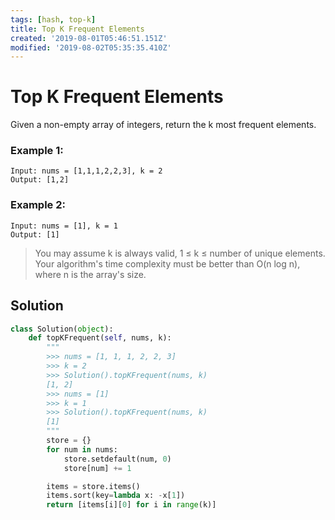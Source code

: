 ```yaml
---
tags: [hash, top-k]
title: Top K Frequent Elements
created: '2019-08-01T05:46:51.151Z'
modified: '2019-08-02T05:35:35.410Z'
---
```


# Top K Frequent Elements


Given a non-empty array of integers, return the k most frequent elements.

### Example 1:

```
Input: nums = [1,1,1,2,2,3], k = 2
Output: [1,2]
```

### Example 2:

```
Input: nums = [1], k = 1
Output: [1]
```

> You may assume k is always valid, 1 ≤ k ≤ number of unique elements.
> Your algorithm's time complexity must be better than O(n log n), where n is the array's size.


## Solution

```python
class Solution(object):
    def topKFrequent(self, nums, k):
        """
        >>> nums = [1, 1, 1, 2, 2, 3]
        >>> k = 2
        >>> Solution().topKFrequent(nums, k)
        [1, 2]
        >>> nums = [1]
        >>> k = 1
        >>> Solution().topKFrequent(nums, k)
        [1]
        """
        store = {}
        for num in nums:
            store.setdefault(num, 0)
            store[num] += 1

        items = store.items()
        items.sort(key=lambda x: -x[1])
        return [items[i][0] for i in range(k)]
```
